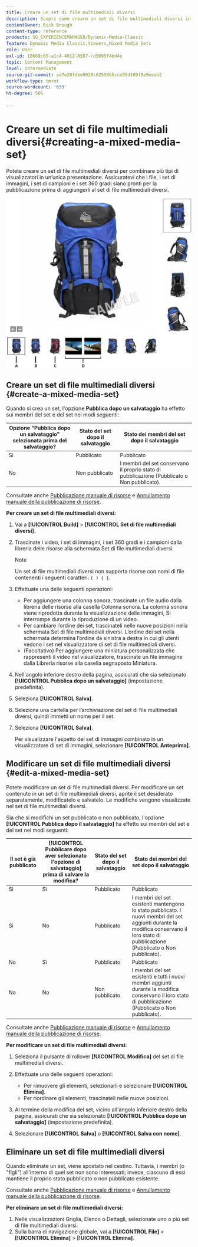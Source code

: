 ```yaml
---
title: Creare un set di file multimediali diversi
description: Scopri come creare un set di file multimediali diversi in Adobe Dynamic Media Classic.
contentOwner: Rick Brough
content-type: reference
products: SG_EXPERIENCEMANAGER/Dynamic-Media-Classic
feature: Dynamic Media Classic,Viewers,Mixed Media Sets
role: User
exl-id: 18669c65-a1c4-4012-8587-cd5095f4bd4e
topic: Content Management
level: Intermediate
source-git-commit: ad7e20fdbe9028c6255865cce95d109f9e9eeab2
workflow-type: tm+mt
source-wordcount: '633'
ht-degree: 56%

---
```


# Creare un set di file multimediali diversi{#creating-a-mixed-media-set}

Potete creare un set di file multimediali diversi per combinare più tipi di visualizzatori in un’unica presentazione. Assicuratevi che i file, i set di immagini, i set di campioni e i set 360 gradi siano pronti per la pubblicazione prima di aggiungerli al set di file multimediali diversi.

![Set di file multimediali diversi](/help/using/assets/mm_mixed_media_set.png)

## Creare un set di file multimediali diversi {#create-a-mixed-media-set}

Quando si crea un set, l&#39;opzione **Pubblica dopo un salvataggio** ha effetto sui membri del set e del set nei modi seguenti:

| Opzione &quot;Pubblica dopo un salvataggio&quot; selezionata prima del salvataggio? | Stato del set dopo il salvataggio | Stato dei membri del set dopo il salvataggio |
| --- | --- | --- |
| Sì | Pubblicato | Pubblicato |
| No | Non pubblicato | I membri del set conservano il proprio stato di pubblicazione (Pubblicato o Non pubblicato). |

Consultate anche [Pubblicazione manuale di risorse](publishing-files.md#manually_publishing_assets) e [Annullamento manuale della pubblicazione di risorse](publishing-files.md#manually_unpublishing_assets).

**Per creare un set di file multimediali diversi:**

1. Vai a **[!UICONTROL Build]** > **[!UICONTROL Set di file multimediali diversi]**.
1. Trascinate i video, i set di immagini, i set 360 gradi e i campioni dalla libreria delle risorse alla schermata Set di file multimediali diversi.

   >[!NOTE]
   >
   >Un set di file multimediali diversi non supporta risorse con nomi di file contenenti i seguenti caratteri: `( ) { }`.

1. Effettuate una delle seguenti operazioni:

   * Per aggiungere una colonna sonora, trascinate un file audio dalla libreria delle risorse alla casella Colonna sonora. La colonna sonora viene riprodotta durante la visualizzazione delle immagini, Si interrompe durante la riproduzione di un video.
   * Per cambiare l’ordine dei set, trascinateli nelle nuove posizioni nella schermata Set di file multimediali diversi. L’ordine dei set nella schermata determina l’ordine da sinistra a destra in cui gli utenti vedono i set nel visualizzatore di set di file multimediali diversi.
   * (Facoltativo) Per aggiungere una miniatura personalizzata che rappresenti il video nel visualizzatore, trascinate un file immagine dalla Libreria risorse alla casella segnaposto Miniatura.

1. Nell&#39;angolo inferiore destro della pagina, assicurati che sia selezionato **[!UICONTROL Pubblica dopo un salvataggio]** (impostazione predefinita).
1. Seleziona **[!UICONTROL Salva]**.
1. Seleziona una cartella per l’archiviazione del set di file multimediali diversi, quindi immetti un nome per il set.
1. Seleziona **[!UICONTROL Salva]**.

   Per visualizzare l&#39;aspetto del set di immagini combinato in un visualizzatore di set di immagini, selezionare **[!UICONTROL Anteprima]**.

## Modificare un set di file multimediali diversi {#edit-a-mixed-media-set}

Potete modificare un set di file multimediali diversi. Per modificare un set contenuto in un set di file multimediali diversi, aprite il set desiderato separatamente, modificatelo e salvatelo. Le modifiche vengono visualizzate nel set di file multimediali diversi.

Sia che si modifichi un set pubblicato o non pubblicato, l&#39;opzione **[!UICONTROL Pubblica dopo il salvataggio]** ha effetto sui membri del set e del set nei modi seguenti:

| Il set è già pubblicato | **[!UICONTROL Pubblicare dopo aver selezionato l&#39;opzione di salvataggio]** prima di salvare la modifica? | Stato del set dopo il salvataggio | Stato dei membri del set dopo il salvataggio |
| --- |--- |--- |--- |
| Sì | Sì | Pubblicato | Pubblicato |
| Sì | No | Pubblicato | I membri del set esistenti mantengono lo stato pubblicato. I nuovi membri del set aggiunti durante la modifica conservano il loro stato di pubblicazione (Pubblicato o Non pubblicato). |
| No | Sì | Pubblicato | Pubblicato |
| No | No | Non pubblicato | I membri del set esistenti e tutti i nuovi membri aggiunti durante la modifica conservano il loro stato di pubblicazione (Pubblicato o Non pubblicato). |

Consultate anche [Pubblicazione manuale di risorse](publishing-files.md#manually_publishing_assets) e [Annullamento manuale della pubblicazione di risorse](publishing-files.md#manually_unpublishing_assets).

**Per modificare un set di file multimediali diversi:**

1. Seleziona il pulsante di rollover **[!UICONTROL Modifica]** del set di file multimediali diversi.
1. Effettuate una delle seguenti operazioni:

   * Per rimuovere gli elementi, selezionarli e selezionare **[!UICONTROL Elimina]**.
   * Per riordinare gli elementi, trascinateli nelle nuove posizioni.

1. Al termine della modifica del set, vicino all&#39;angolo inferiore destro della pagina, assicurati che sia selezionato **[!UICONTROL Pubblica dopo un salvataggio]** (impostazione predefinita).
1. Selezionare **[!UICONTROL Salva]** o **[!UICONTROL Salva con nome]**.

## Eliminare un set di file multimediali diversi

Quando eliminate un set, viene spostato nel cestino. Tuttavia, i membri (o &quot;figli&quot;) all&#39;interno di quel set non sono interessati; invece, ciascuno di essi mantiene il proprio stato pubblicato o non pubblicato esistente.

Consultate anche [Pubblicazione manuale di risorse](publishing-files.md#manually_publishing_assets) e [Annullamento manuale della pubblicazione di risorse](publishing-files.md#manually_unpublishing_assets).

**Per eliminare un set di file multimediali diversi:**

1. Nelle visualizzazioni Griglia, Elenco o Dettagli, selezionate uno o più set di file multimediali diversi.
1. Sulla barra di navigazione globale, vai a **[!UICONTROL File]** > **[!UICONTROL Elimina]** > **[!UICONTROL Elimina]**.
